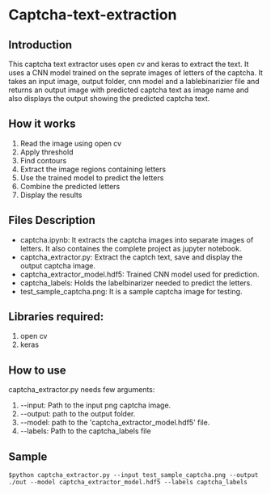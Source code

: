 # Captcha-text-extraction


## Introduction
This captcha text extractor uses open cv and keras to extract the text. It uses a CNN model trained on the seprate images of letters of the captcha. 
It takes an input image, output folder, cnn model and a lablebinarizier file and returns an output image with predicted captcha text as image name and also displays the output showing the predicted captcha text.

## How it works

1. Read the image  using open cv
2. Apply threshold
3. Find contours
4. Extract the image regions containing letters
5. Use the trained model to predict the letters
6. Combine the predicted letters
7. Display the results


## Files Description
- captcha.ipynb: It extracts the captcha images into separate images of letters. It also containes the complete project as jupyter notebook. 
- captcha_extractor.py: Extract the captch text, save and display the output captcha image.
- captcha_extractor_model.hdf5: Trained CNN model used for prediction.
- captcha_labels: Holds the labelbinarizer needed to predict the letters.
- test_sample_captcha.png: It is a sample captcha image for testing. 


## Libraries required:
1. open cv
2. keras 


## How to use
captcha_extractor.py needs few arguments:
1. --input: Path to the input png captcha image.
2. --output: path to the output folder.
3. --model: path to the 'captcha_extractor_model.hdf5' file.
4. --labels: Path to the captcha_labels file

## Sample
```
$python captcha_extractor.py --input test_sample_captcha.png --output ./out --model captcha_extractor_model.hdf5 --labels captcha_labels
```
